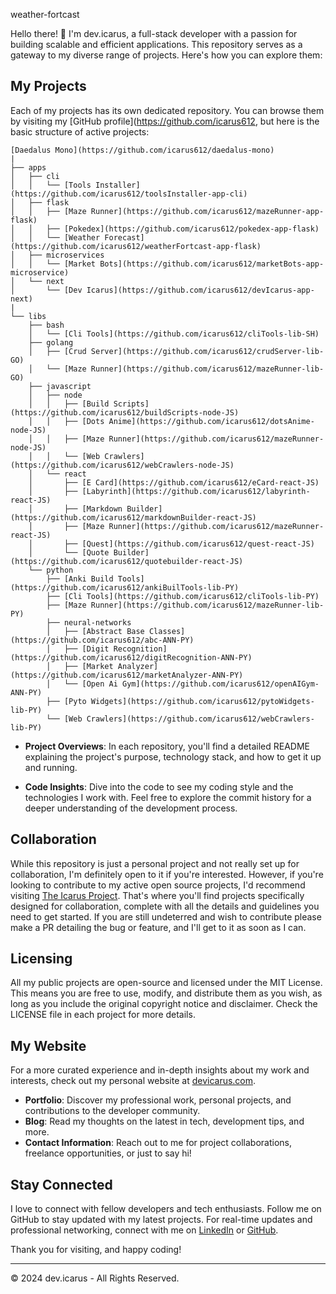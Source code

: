 weather-fortcast

Hello there! 👋 I'm dev.icarus, a full-stack developer with a passion for building scalable and efficient applications. This repository serves as a gateway to my diverse range of projects. Here's how you can explore them:

## My Projects

Each of my projects has its own dedicated repository. You can browse them by visiting my [GitHub profile](https://github.com/icarus612, but here is the basic structure of active projects:

```
[Daedalus Mono](https://github.com/icarus612/daedalus-mono)
|
├── apps
│   ├── cli
│   │   └── [Tools Installer](https://github.com/icarus612/toolsInstaller-app-cli)
│   ├── flask
│   │   ├── [Maze Runner](https://github.com/icarus612/mazeRunner-app-flask)
│   │   ├── [Pokedex](https://github.com/icarus612/pokedex-app-flask)
│   │   └── [Weather Forecast](https://github.com/icarus612/weatherFortcast-app-flask)
│   ├── microservices
│   │   └── [Market Bots](https://github.com/icarus612/marketBots-app-microservice)
│   └── next
│       └── [Dev Icarus](https://github.com/icarus612/devIcarus-app-next)
|
└── libs
    ├── bash
    │   └── [Cli Tools](https://github.com/icarus612/cliTools-lib-SH)
    ├── golang
    │   ├── [Crud Server](https://github.com/icarus612/crudServer-lib-GO)
    │   └── [Maze Runner](https://github.com/icarus612/mazeRunner-lib-GO)
    ├── javascript
    │   ├── node
    │   │   ├── [Build Scripts](https://github.com/icarus612/buildScripts-node-JS)
    │   │   ├── [Dots Anime](https://github.com/icarus612/dotsAnime-node-JS)
    │   │   ├── [Maze Runner](https://github.com/icarus612/mazeRunner-node-JS)
    │   │   └── [Web Crawlers](https://github.com/icarus612/webCrawlers-node-JS)
    │   └── react
    │       ├── [E Card](https://github.com/icarus612/eCard-react-JS)
    │       ├── [Labyrinth](https://github.com/icarus612/labyrinth-react-JS)
    │       ├── [Markdown Builder](https://github.com/icarus612/markdownBuilder-react-JS)
    │       ├── [Maze Runner](https://github.com/icarus612/mazeRunner-react-JS)
    │       ├── [Quest](https://github.com/icarus612/quest-react-JS)
    │       └── [Quote Builder](https://github.com/icarus612/quotebuilder-react-JS)
    └── python
        ├── [Anki Build Tools](https://github.com/icarus612/ankiBuilTools-lib-PY)
        ├── [Cli Tools](https://github.com/icarus612/cliTools-lib-PY)
        ├── [Maze Runner](https://github.com/icarus612/mazeRunner-lib-PY)
        ├── neural-networks
        │   ├── [Abstract Base Classes](https://github.com/icarus612/abc-ANN-PY)
        │   ├── [Digit Recognition](https://github.com/icarus612/digitRecognition-ANN-PY)
        │   ├── [Market Analyzer](https://github.com/icarus612/marketAnalyzer-ANN-PY)
        │   └── [Open Ai Gym](https://github.com/icarus612/openAIGym-ANN-PY)
        ├── [Pyto Widgets](https://github.com/icarus612/pytoWidgets-lib-PY)
        └── [Web Crawlers](https://github.com/icarus612/webCrawlers-lib-PY)
```

- **Project Overviews**: In each repository, you'll find a detailed README explaining the project's purpose, technology stack, and how to get it up and running.

- **Code Insights**: Dive into the code to see my coding style and the technologies I work with. Feel free to explore the commit history for a deeper understanding of the development process.

## Collaboration

While this repository is just a personal project and not really set up for collaboration, I'm definitely open to it if you're interested. However, if you're looking to contribute to my active open source projects, I'd recommend visiting [The Icarus Project](https://github.com/the-icarus-project). That's where you'll find projects specifically designed for collaboration, complete with all the details and guidelines you need to get started. If you are still undeterred and wish to contribute please make a PR detailing the bug or feature, and I'll get to it as soon as I can.

## Licensing

All my public projects are open-source and licensed under the MIT License. This means you are free to use, modify, and distribute them as you wish, as long as you include the original copyright notice and disclaimer. Check the LICENSE file in each project for more details.

## My Website

For a more curated experience and in-depth insights about my work and interests, check out my personal website at [devicarus.com](https://devicarus.com).

- **Portfolio**: Discover my professional work, personal projects, and contributions to the developer community.
- **Blog**: Read my thoughts on the latest in tech, development tips, and more.
- **Contact Information**: Reach out to me for project collaborations, freelance opportunities, or just to say hi!

## Stay Connected

I love to connect with fellow developers and tech enthusiasts. Follow me on GitHub to stay updated with my latest projects. For real-time updates and professional networking, connect with me on [LinkedIn](https://www.linkedin.com/in/ellis-hogan-99a646161) or [GitHub](https://github.com/icarus612).

Thank you for visiting, and happy coding!

---

© 2024 dev.icarus - All Rights Reserved.
